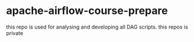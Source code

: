 # apache-airflow-course-prepare
this repo is used for analysing and developing all DAG scripts. this repos is private
